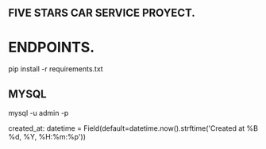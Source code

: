 ## FIVE STARS CAR SERVICE PROYECT.

# ENDPOINTS.
pip install -r requirements.txt


## MYSQL 
mysql -u admin -p


created_at: datetime = Field(default=datetime.now().strftime('Created at %B %d, %Y, %H:%m:%p'))